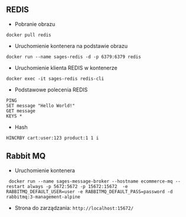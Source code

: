 

## REDIS

- Pobranie obrazu
```
docker pull redis
```

- Uruchomienie kontenera na podstawie obrazu
```
docker run --name sages-redis -d -p 6379:6379 redis
```

- Uruchomienie klienta REDIS w kontenerze
```
docker exec -it sages-redis redis-cli

```

- Podstawowe polecenia REDIS
```
PING
SET message "Hello World!"
GET message
KEYS *
```

- Hash
```
HINCRBY cart:user:123 product:1 1 i
```

## Rabbit MQ

- Uruchomienie kontenera
```
 docker run --name sages-message-broker --hostname ecommerce-mq --restart always -p 5672:5672 -p 15672:15672  -e  RABBITMQ_DEFAULT_USER=user -e RABBITMQ_DEFAULT_PASS=password -d  rabbitmq:3-management-alpine
 ```
 
- Strona do zarządzania:
 `http://localhost:15672/`